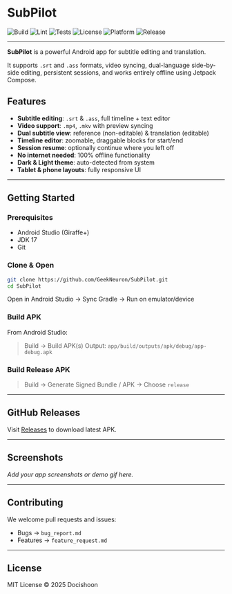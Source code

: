 # SubPilot

![Build](https://github.com/GeekNeuron/SubPilot/actions/workflows/android.yml/badge.svg)
![Lint](https://github.com/GeekNeuron/SubPilot/actions/workflows/lint.yml/badge.svg)
![Tests](https://github.com/GeekNeuron/SubPilot/actions/workflows/test.yml/badge.svg)
![License](https://img.shields.io/github/license/GeekNeuron/SubPilot)
![Platform](https://img.shields.io/badge/platform-Android-blue)
![Release](https://img.shields.io/github/v/release/GeekNeuron/SubPilot?include_prereleases)

---

**SubPilot** is a powerful Android app for subtitle editing and translation.

It supports `.srt` and `.ass` formats, video syncing, dual-language side-by-side editing, persistent sessions, and works entirely offline using Jetpack Compose.

## Features

- **Subtitle editing**: `.srt` & `.ass`, full timeline + text editor
- **Video support**: `.mp4`, `.mkv` with preview syncing
- **Dual subtitle view**: reference (non-editable) & translation (editable)
- **Timeline editor**: zoomable, draggable blocks for start/end
- **Session resume**: optionally continue where you left off
- **No internet needed**: 100% offline functionality
- **Dark & Light theme**: auto-detected from system
- **Tablet & phone layouts**: fully responsive UI

---

## Getting Started

### Prerequisites
- Android Studio (Giraffe+)
- JDK 17
- Git

### Clone & Open
```bash
git clone https://github.com/GeekNeuron/SubPilot.git
cd SubPilot
```
Open in Android Studio → Sync Gradle → Run on emulator/device

### Build APK
From Android Studio:
> Build → Build APK(s)
Output: `app/build/outputs/apk/debug/app-debug.apk`

### Build Release APK
> Build → Generate Signed Bundle / APK → Choose `release`

---

## GitHub Releases
Visit [Releases](https://github.com/GeekNeuron/SubPilot/releases) to download latest APK.

---

## Screenshots
_Add your app screenshots or demo gif here._

---

## Contributing
We welcome pull requests and issues:
- Bugs → `bug_report.md`
- Features → `feature_request.md`

---

## License
MIT License © 2025 Docishoon
